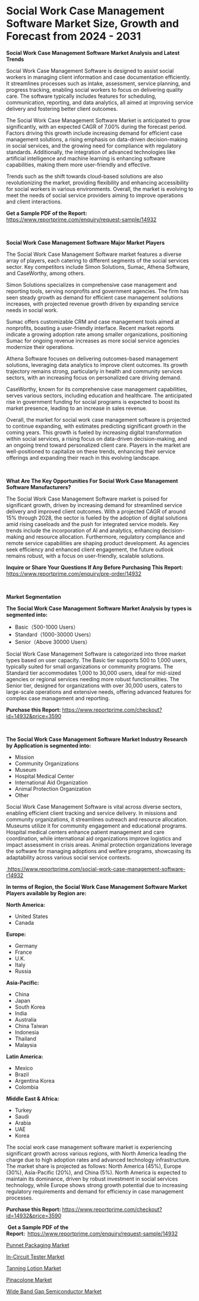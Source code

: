 <p><h1>Social Work Case Management Software Market Size, Growth and Forecast from 2024 - 2031</h1></p><p><strong>Social Work Case Management Software Market Analysis and Latest Trends</strong></p>
<p><p>Social Work Case Management Software is designed to assist social workers in managing client information and case documentation efficiently. It streamlines processes such as intake, assessment, service planning, and progress tracking, enabling social workers to focus on delivering quality care. The software typically includes features for scheduling, communication, reporting, and data analytics, all aimed at improving service delivery and fostering better client outcomes.</p><p>The Social Work Case Management Software Market is anticipated to grow significantly, with an expected CAGR of 7.00% during the forecast period. Factors driving this growth include increasing demand for efficient case management solutions, a rising emphasis on data-driven decision-making in social services, and the growing need for compliance with regulatory standards. Additionally, the integration of advanced technologies like artificial intelligence and machine learning is enhancing software capabilities, making them more user-friendly and effective. </p><p>Trends such as the shift towards cloud-based solutions are also revolutionizing the market, providing flexibility and enhancing accessibility for social workers in various environments. Overall, the market is evolving to meet the needs of social service providers aiming to improve operations and client interactions.</p></p>
<p><strong>Get a Sample PDF of the Report:&nbsp;</strong> <a href="https://www.reportprime.com/enquiry/request-sample/14932?utm_campaign=1835&utm_medium=2&utm_source=Github&utm_content=ia&utm_term=29112024&utm_id=social-work-case-management-software">https://www.reportprime.com/enquiry/request-sample/14932</a></p>
<p>&nbsp;</p>
<p><strong>Social Work Case Management Software Major Market Players</strong></p>
<p><p>The Social Work Case Management Software market features a diverse array of players, each catering to different segments of the social services sector. Key competitors include Simon Solutions, Sumac, Athena Software, and CaseWorthy, among others. </p><p>Simon Solutions specializes in comprehensive case management and reporting tools, serving nonprofits and government agencies. The firm has seen steady growth as demand for efficient case management solutions increases, with projected revenue growth driven by expanding service needs in social work.</p><p>Sumac offers customizable CRM and case management tools aimed at nonprofits, boasting a user-friendly interface. Recent market reports indicate a growing adoption rate among smaller organizations, positioning Sumac for ongoing revenue increases as more social service agencies modernize their operations.</p><p>Athena Software focuses on delivering outcomes-based management solutions, leveraging data analytics to improve client outcomes. Its growth trajectory remains strong, particularly in health and community services sectors, with an increasing focus on personalized care driving demand.</p><p>CaseWorthy, known for its comprehensive case management capabilities, serves various sectors, including education and healthcare. The anticipated rise in government funding for social programs is expected to boost its market presence, leading to an increase in sales revenue.</p><p>Overall, the market for social work case management software is projected to continue expanding, with estimates predicting significant growth in the coming years. This growth is fueled by increasing digital transformation within social services, a rising focus on data-driven decision-making, and an ongoing trend toward personalized client care. Players in the market are well-positioned to capitalize on these trends, enhancing their service offerings and expanding their reach in this evolving landscape.</p></p>
<p>&nbsp;</p>
<p><strong>What Are The Key Opportunities For Social Work Case Management Software Manufacturers?</strong></p>
<p><p>The Social Work Case Management Software market is poised for significant growth, driven by increasing demand for streamlined service delivery and improved client outcomes. With a projected CAGR of around 15% through 2028, the sector is fueled by the adoption of digital solutions amid rising caseloads and the push for integrated service models. Key trends include the incorporation of AI and analytics, enhancing decision-making and resource allocation. Furthermore, regulatory compliance and remote service capabilities are shaping product development. As agencies seek efficiency and enhanced client engagement, the future outlook remains robust, with a focus on user-friendly, scalable solutions.</p></p>
<p><strong>Inquire or Share Your Questions If Any Before Purchasing This Report:</strong> <a href="https://www.reportprime.com/enquiry/pre-order/14932?utm_campaign=1835&utm_medium=2&utm_source=Github&utm_content=ia&utm_term=29112024&utm_id=social-work-case-management-software">https://www.reportprime.com/enquiry/pre-order/14932</a></p>
<p>&nbsp;</p>
<p><strong>Market Segmentation</strong></p>
<p><strong>The Social Work Case Management Software Market Analysis by types is segmented into:</strong></p>
<p><ul><li>Basic（500-1000 Users）</li><li>Standard（1000-30000 Users）</li><li>Senior（Above 30000 Users）</li></ul></p>
<p><p>Social Work Case Management Software is categorized into three market types based on user capacity. The Basic tier supports 500 to 1,000 users, typically suited for small organizations or community programs. The Standard tier accommodates 1,000 to 30,000 users, ideal for mid-sized agencies or regional services needing more robust functionalities. The Senior tier, designed for organizations with over 30,000 users, caters to large-scale operations and extensive needs, offering advanced features for complex case management and reporting.</p></p>
<p><strong>Purchase this Report:&nbsp;</strong><a href="https://www.reportprime.com/checkout?id=14932&price=3590&utm_campaign=1835&utm_medium=2&utm_source=Github&utm_content=ia&utm_term=29112024&utm_id=social-work-case-management-software">https://www.reportprime.com/checkout?id=14932&price=3590</a></p>
<p>&nbsp;</p>
<p><strong>The Social Work Case Management Software Market Industry Research by Application is segmented into:</strong></p>
<p><ul><li>Mission</li><li>Community Organizations</li><li>Museum</li><li>Hospital Medical Center</li><li>International Aid Organization</li><li>Animal Protection Organization</li><li>Other</li></ul></p>
<p><p>Social Work Case Management Software is vital across diverse sectors, enabling efficient client tracking and service delivery. In missions and community organizations, it streamlines outreach and resource allocation. Museums utilize it for community engagement and educational programs. Hospital medical centers enhance patient management and care coordination, while international aid organizations improve logistics and impact assessment in crisis areas. Animal protection organizations leverage the software for managing adoptions and welfare programs, showcasing its adaptability across various social service contexts.</p></p>
<p><a href="https://www.reportprime.com/social-work-case-management-software-r14932?utm_campaign=1835&utm_medium=2&utm_source=Github&utm_content=ia&utm_term=29112024&utm_id=social-work-case-management-software">&nbsp;https://www.reportprime.com/social-work-case-management-software-r14932</a></p>
<p><strong>In terms of Region, the Social Work Case Management Software Market Players available by Region are:</strong></p>
<p>
    <p> <strong> North America: </strong>
        <ul>
            <li>United States</li>
            <li>Canada</li>
        </ul>
        </p> 
    <p> <strong> Europe: </strong>
        <ul>
            <li>Germany</li>
            <li>France</li>
            <li>U.K.</li>
            <li>Italy</li>
            <li>Russia</li>
        </ul>
        </p> 
    <p> <strong> Asia-Pacific: </strong>
        <ul>
            <li>China</li>
            <li>Japan</li>
            <li>South Korea</li>
            <li>India</li>
            <li>Australia</li>
            <li>China Taiwan</li>
            <li>Indonesia</li>
            <li>Thailand</li>
            <li>Malaysia</li>
        </ul>
        </p> 
    <p> <strong> Latin America: </strong>
        <ul>
            <li>Mexico</li>
            <li>Brazil</li>
            <li>Argentina Korea</li>
            <li>Colombia</li>
        </ul>
        </p> 
    <p> <strong> Middle East & Africa: </strong>
        <ul>
            <li>Turkey</li>
            <li>Saudi</li>
            <li>Arabia</li>
            <li>UAE</li>
            <li>Korea</li>
        </ul>
    </p>
    </p>
<p><p>The social work case management software market is experiencing significant growth across various regions, with North America leading the charge due to high adoption rates and advanced technology infrastructure. The market share is projected as follows: North America (45%), Europe (30%), Asia-Pacific (20%), and China (5%). North America is expected to maintain its dominance, driven by robust investment in social services technology, while Europe shows strong growth potential due to increasing regulatory requirements and demand for efficiency in case management processes.</p></p>
<p><strong>Purchase this Report: </strong><a href="https://www.reportprime.com/checkout?id=14932&price=3590&utm_campaign=1835&utm_medium=2&utm_source=Github&utm_content=ia&utm_term=29112024&utm_id=social-work-case-management-software">https://www.reportprime.com/checkout?id=14932&price=3590</a></p>
<p>&nbsp;<strong>Get a Sample PDF of the Report:&nbsp;&nbsp;</strong><a href="https://www.reportprime.com/enquiry/request-sample/14932?utm_campaign=1835&utm_medium=2&utm_source=Github&utm_content=ia&utm_term=29112024&utm_id=social-work-case-management-software">https://www.reportprime.com/enquiry/request-sample/14932</a></p>
<p><strong></strong></p>
<p><p><a href="https://www.linkedin.com/pulse/future-trends-global-punnet-packaging-market-insights-analysis-e47oc?utm_campaign=1835&utm_medium=2&utm_source=Github&utm_content=ia&utm_term=29112024&utm_id=social-work-case-management-software">Punnet Packaging Market</a></p><p><a href="https://www.linkedin.com/pulse/in-circuit-tester-market-emerging-trends-future-prospects-euiyc?utm_campaign=1835&utm_medium=2&utm_source=Github&utm_content=ia&utm_term=29112024&utm_id=social-work-case-management-software">In-Circuit Tester Market</a></p><p><a href="https://issuu.com/reportprime-2/docs/tanning-lotion-market-size-2030.pptx?utm_campaign=1835&utm_medium=2&utm_source=Github&utm_content=ia&utm_term=29112024&utm_id=social-work-case-management-software">Tanning Lotion Market</a></p><p><a href="https://issuu.com/reportprime-2/docs/pinacolone-market-size-2030.pptx?utm_campaign=1835&utm_medium=2&utm_source=Github&utm_content=ia&utm_term=29112024&utm_id=social-work-case-management-software">Pinacolone Market</a></p><p><a href="https://www.linkedin.com/pulse/wide-band-gap-semiconductor-market-trends-detailed-study-its-5keke?utm_campaign=1835&utm_medium=2&utm_source=Github&utm_content=ia&utm_term=29112024&utm_id=social-work-case-management-software">Wide Band Gap Semiconductor Market</a></p></p>